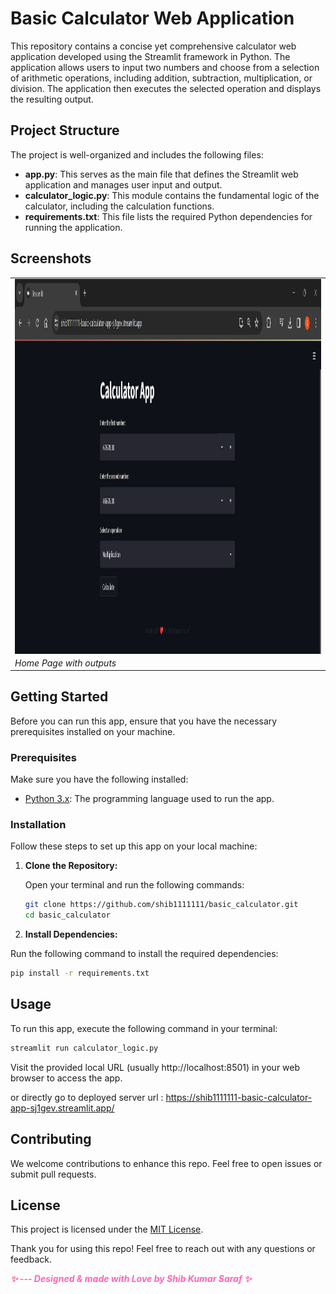 # Basic Calculator Web Application

This repository contains a concise yet comprehensive calculator web application developed using the Streamlit framework in Python. The application allows users to input two numbers and choose from a selection of arithmetic operations, including addition, subtraction, multiplication, or division. The application then executes the selected operation and displays the resulting output.

## Project Structure

The project is well-organized and includes the following files:

- **app.py**: This serves as the main file that defines the Streamlit web application and manages user input and output.
- **calculator_logic.py**: This module contains the fundamental logic of the calculator, including the calculation functions.
- **requirements.txt**: This file lists the required Python dependencies for running the application.

## Screenshots
<table align="center">
  <tr>
    <td><img src="screenshots/home_page.jpg" alt="Home Page"  align="center" width="1500" height="600"/></td>
  </tr>
  <tr>
    <td><em>Home Page with outputs </em></td>
  </tr>
</table>


## Getting Started

Before you can run this app, ensure that you have the necessary prerequisites installed on your machine.

### Prerequisites

Make sure you have the following installed:

- [Python 3.x](https://www.python.org/downloads/): The programming language used to run the app.

### Installation

Follow these steps to set up this app on your local machine: 

1. **Clone the Repository:**

   Open your terminal and run the following commands:

   ```bash
   git clone https://github.com/shib1111111/basic_calculator.git
   cd basic_calculator

   ```

2. **Install Dependencies:**

Run the following command to install the required dependencies:

```bash
pip install -r requirements.txt
  ```

## Usage
To run this app, execute the following command in your terminal:
```bash
streamlit run calculator_logic.py
```
Visit the provided local URL (usually http://localhost:8501) in your web browser to access the app. <br>

or directly go to deployed server url : https://shib1111111-basic-calculator-app-sj1gev.streamlit.app/

## Contributing

We welcome contributions to enhance this repo. Feel free to open issues or submit pull requests.

## License

This project is licensed under the [MIT License](LICENSE).

Thank you for using this repo! Feel free to reach out with any questions or feedback.

<em style="color: #ff66b2; font-weight: bold;">✨ --- Designed & made with Love by Shib Kumar Saraf ✨</em>
